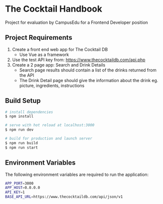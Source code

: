 # The Cocktail Handbook

Project for evaluation by CampusEdu for a Frontend Developer position

## Project Requirements

1. Create a front end web app for The Cocktail DB
   * Use Vue as a framework
2. Use the test API key from: https://www.thecocktaildb.com/api.php
3. Create a 2 page app: Search and Drink Details
    * Search page results should contain a list of the drinks returned from the API
    * The Drink Detail page should give the information about the drink eg. picture, ingredients, instructions

## Build Setup

```bash
# install dependencies
$ npm install

# serve with hot reload at localhost:3000
$ npm run dev

# build for production and launch server
$ npm run build
$ npm run start
```

## Environment Variables

The following environment variables are required to run the application:

```bash
APP_PORT=3000
APP_HOST=0.0.0.0
API_KEY=1
BASE_API_URL=https://www.thecocktaildb.com/api/json/v1
```

